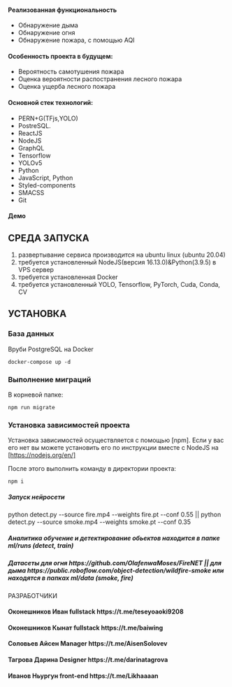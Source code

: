 <h4>Реализованная функциональность</h4>
<ul>
    <li>Обнаружение дыма</li>
    <li>Обнаружение огня</li>
    <li>Обнаружение пожара, с помощью AQI</li>
</ul> 
<h4>Особенность проекта в будущем:</h4>
<ul>
 <li>Вероятность самотушения пожара</li>
 <li>Оценка вероятности распостранения лесного пожара</li>
 <li>Оценка ущерба лесного пожара</li>
 </ul>
<h4>Основной стек технологий:</h4>
<ul>
    <li>PERN+G(TFjs,YOLO)</li>
    <li>PostreSQL.</li>
    <li>ReactJS</li>
    <li>NodeJS</li>
    <li>GraphQL</li>
    <li>Tensorflow</li>
    <li>YOLOv5</li>
	<li>Python</li>
	<li>JavaScript, Python</li>
	<li>Styled-components</li>
	<li>SMACSS</li>
	<li>Git</li>
  
 </ul>
<h4>Демо</h4>
<!-- 
<p>Демо сервиса доступно по адресу: http://demo.test </p>
<p>Реквизиты тестового пользователя: email: <b>testuser@test.ru</b>, пароль: <b>testuser</b></p> -->


СРЕДА ЗАПУСКА
------------
1) развертывание сервиса производится на ubuntu linux (ubuntu 20.04)
2) требуется установленный NodeJS(версия 16.13.0)&Python(3.9.5) в VPS сервер
3) требуется установленная Docker
4) требуется установленный YOLO, Tensorflow, PyTorch, Cuda, Conda, CV


УСТАНОВКА
------------
### База данных

Вруби PostgreSQL на Docker
~~~
docker-compose up -d
~~~
### Выполнение миграций

В корневой папке: 
~~~
npm run migrate
~~~

### Установка зависимостей проекта

Установка зависимостей осуществляется с помощью [npm]. Если у вас его нет вы можете установить его по инструкции
вместе с NodeJS на [https://nodejs.org/en/]

После этого выполнить команду в директории проекта:

~~~
npm i
~~~

<h5>Запуск нейросети</h5>

python detect.py --source fire.mp4 --weights fire.pt --conf 0.55 || python detect.py --source smoke.mp4 --weights smoke.pt --conf 0.35

<h5>Аналитика обучение и детектирование обьектов находится в папке ml/runs (detect, train)</h5>

<h5>Датасеты для огня https://github.com/OlafenwaMoses/FireNET || для дыма https://public.roboflow.com/object-detection/wildfire-smoke или находятся в папках ml/data (smoke, fire)</h5>

РАЗРАБОТЧИКИ

<h4>Оконешников Иван fullstack https://t.me/teseyoaoki9208 </h4>
<h4>Оконешников Кынат fullstack https://t.me/baiwing </h4>
<h4>Соловьев Айсен Manager https://t.me/AisenSolovev </h4>
<h4>Тагрова Дарина Designer https://t.me/darinatagrova </h4>
<h4>Иванов Ньургун front-end https://t.me/Likhaaaan </h4>


